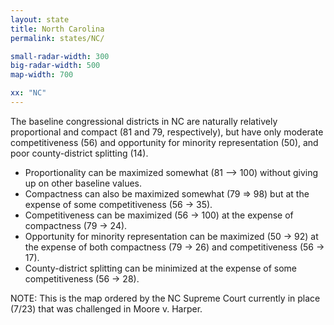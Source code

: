 ```yaml
---
layout: state
title: North Carolina
permalink: states/NC/

small-radar-width: 300
big-radar-width: 500
map-width: 700

xx: "NC"
---
```


The baseline congressional districts in NC are naturally relatively proportional and compact (81 and 79, respectively),
but have only moderate competitiveness (56) and opportunity for minority representation (50), and poor county-district splitting (14).

- Proportionality can be maximized somewhat (81 –> 100) without giving up on other baseline values. 
- Compactness can also be maximized somewhat (79 => 98) but at the expense of some competitiveness (56 -> 35).
- Competitiveness can be maximized (56 &#x2192; 100) at the expense of compactness (79 -> 24).
- Opportunity for minority representation can be maximized (50 -> 92) at the expense of both compactness (79 -> 26) and competitiveness (56 -> 17).
- County-district splitting can be minimized at the expense of some competitiveness (56 -> 28).

NOTE: This is the map ordered by the NC Supreme Court currently in place (7/23) that was challenged in Moore v. Harper.